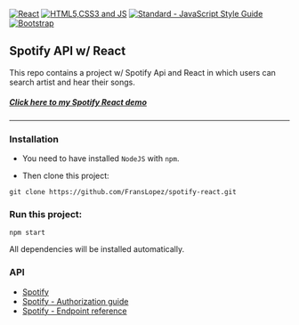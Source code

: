 [![React](https://github.com/FransLopez/logo-images/blob/master/logos/react.png)](https://facebook.github.io/react/) 
[![HTML5,CSS3 and JS](https://github.com/FransLopez/logo-images/blob/master/logos/html5-css3-js.png)](http://www.w3.org/) 
[![Standard - JavaScript Style Guide](https://cdn.rawgit.com/feross/standard/master/badge.svg)](https://github.com/feross/standard) 
[![Bootstrap](https://github.com/FransLopez/logo-images/blob/master/logos/bootstrap.png)](http://getbootstrap.com/)


## Spotify API w/ React
This repo contains a project w/ Spotify Api and React in which users can search artist and hear their songs.

##### [Click here to my Spotify React demo][0]
---
### Installation

* You need to have installed `NodeJS` with `npm`.

* Then clone this project:

`git clone https://github.com/FransLopez/spotify-react.git`


### Run this project:
`npm start`

All dependencies will be installed automatically.

### API
* [Spotify][1]
* [Spotify - Authorization guide][2]
* [Spotify - Endpoint reference][3]


[0]: https://spotifyreact-fran.surge.sh
[1]: https://developer.spotify.com/
[2]: https://developer.spotify.com/web-api/authorization-guide/
[3]: https://developer.spotify.com/web-api/endpoint-reference/
